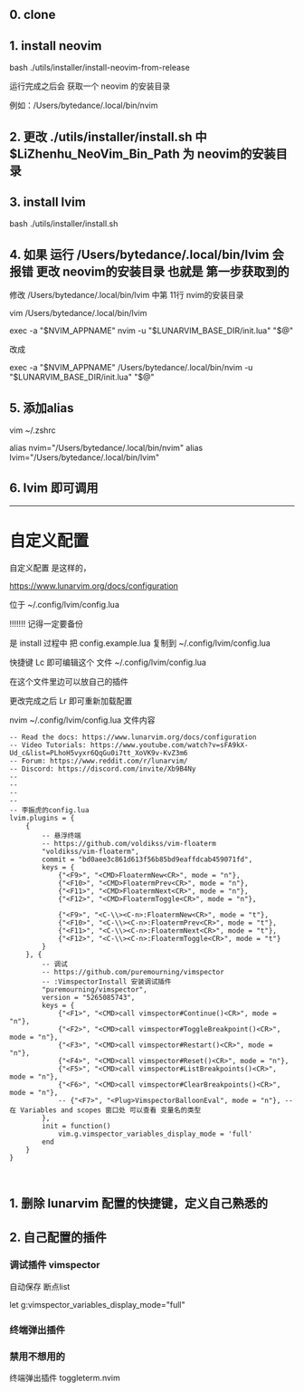 

## 0. clone

## 1. install neovim

bash ./utils/installer/install-neovim-from-release

运行完成之后会 获取一个 neovim 的安装目录

例如：/Users/bytedance/.local/bin/nvim


## 2. 更改 ./utils/installer/install.sh 中 $LiZhenhu_NeoVim_Bin_Path  为 neovim的安装目录


## 3. install lvim

bash ./utils/installer/install.sh


## 4. 如果 运行 /Users/bytedance/.local/bin/lvim 会报错  更改 neovim的安装目录 也就是 第一步获取到的

修改 /Users/bytedance/.local/bin/lvim 中第 11行 nvim的安装目录

vim /Users/bytedance/.local/bin/lvim

exec -a "$NVIM_APPNAME" nvim -u "$LUNARVIM_BASE_DIR/init.lua" "$@"

改成

exec -a "$NVIM_APPNAME" /Users/bytedance/.local/bin/nvim -u "$LUNARVIM_BASE_DIR/init.lua" "$@"


## 5. 添加alias

vim ~/.zshrc

alias nvim="/Users/bytedance/.local/bin/nvim"
alias lvim="/Users/bytedance/.local/bin/lvim"



## 6. lvim 即可调用

------------------------------------

# 自定义配置

自定义配置 是这样的，

https://www.lunarvim.org/docs/configuration

位于 ~/.config/lvim/config.lua

!!!!!!! 记得一定要备份

是 install 过程中 把 config.example.lua 复制到 ~/.config/lvim/config.lua

快捷键 <leader>Lc  即可编辑这个 文件 ~/.config/lvim/config.lua

在这个文件里边可以放自己的插件

更改完成之后 <leader>Lr 即可重新加载配置

nvim ~/.config/lvim/config.lua  文件内容
```
-- Read the docs: https://www.lunarvim.org/docs/configuration
-- Video Tutorials: https://www.youtube.com/watch?v=sFA9kX-Ud_c&list=PLhoH5vyxr6QqGu0i7tt_XoVK9v-KvZ3m6
-- Forum: https://www.reddit.com/r/lunarvim/
-- Discord: https://discord.com/invite/Xb9B4Ny
--
--
--
--
-- 李振虎的config.lua
lvim.plugins = {
    {
        -- 悬浮终端
        -- https://github.com/voldikss/vim-floaterm
        "voldikss/vim-floaterm",
        commit = "bd0aee3c861d613f56b85bd9eaffdcab459071fd",
        keys = {
            {"<F9>", "<CMD>FloatermNew<CR>", mode = "n"},
            {"<F10>", "<CMD>FloatermPrev<CR>", mode = "n"},
            {"<F11>", "<CMD>FloatermNext<CR>", mode = "n"},
            {"<F12>", "<CMD>FloatermToggle<CR>", mode = "n"},

            {"<F9>", "<C-\\><C-n>:FloatermNew<CR>", mode = "t"},
            {"<F10>", "<C-\\><C-n>:FloatermPrev<CR>", mode = "t"},
            {"<F11>", "<C-\\><C-n>:FloatermNext<CR>", mode = "t"},
            {"<F12>", "<C-\\><C-n>:FloatermToggle<CR>", mode = "t"}
        }
    }, {
        -- 调试
        -- https://github.com/puremourning/vimspector
        -- :VimspectorInstall 安装调试插件
        "puremourning/vimspector",
        version = "5265085743",
        keys = {
            {"<F1>", "<CMD>call vimspector#Continue()<CR>", mode = "n"},
            {"<F2>", "<CMD>call vimspector#ToggleBreakpoint()<CR>", mode = "n"},
            {"<F3>", "<CMD>call vimspector#Restart()<CR>", mode = "n"},
            {"<F4>", "<CMD>call vimspector#Reset()<CR>", mode = "n"},
            {"<F5>", "<CMD>call vimspector#ListBreakpoints()<CR>", mode = "n"},
            {"<F6>", "<CMD>call vimspector#ClearBreakpoints()<CR>", mode = "n"},
            -- {"<F7>", "<Plug>VimspectorBalloonEval", mode = "n"}, -- 在 Variables and scopes 窗口处 可以查看 变量名的类型 
        },
        init = function()
            vim.g.vimspector_variables_display_mode = 'full'
        end
    }
}



```




## 1. 删除 lunarvim  配置的快捷键，定义自己熟悉的

## 2. 自己配置的插件


### 调试插件  vimspector

自动保存 断点list

let g:vimspector_variables_display_mode="full"

### 终端弹出插件


### 禁用不想用的


终端弹出插件   toggleterm.nvim